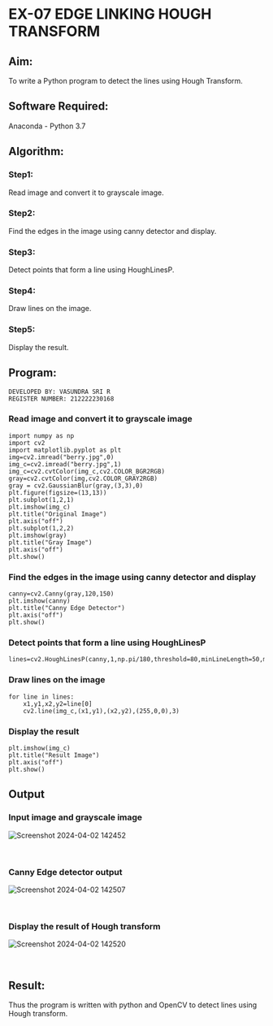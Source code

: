 # EX-07 EDGE LINKING HOUGH TRANSFORM
## Aim:
To write a Python program to detect the lines using Hough Transform.

## Software Required:
Anaconda - Python 3.7

## Algorithm:
### Step1:
Read image and convert it to grayscale image.

### Step2:
Find the edges in the image using canny detector and display.

### Step3:
Detect points that form a line using HoughLinesP.

### Step4:
Draw lines on the image.

### Step5:
Display the result.

## Program:
```
DEVELOPED BY: VASUNDRA SRI R
REGISTER NUMBER: 212222230168
```

### Read image and convert it to grayscale image
```
import numpy as np
import cv2
import matplotlib.pyplot as plt
img=cv2.imread("berry.jpg",0)
img_c=cv2.imread("berry.jpg",1)
img_c=cv2.cvtColor(img_c,cv2.COLOR_BGR2RGB)
gray=cv2.cvtColor(img,cv2.COLOR_GRAY2RGB)
gray = cv2.GaussianBlur(gray,(3,3),0)
plt.figure(figsize=(13,13))
plt.subplot(1,2,1)
plt.imshow(img_c)
plt.title("Original Image")
plt.axis("off")
plt.subplot(1,2,2)
plt.imshow(gray)
plt.title("Gray Image")
plt.axis("off")
plt.show()
```
### Find the edges in the image using canny detector and display
```
canny=cv2.Canny(gray,120,150)
plt.imshow(canny)
plt.title("Canny Edge Detector")
plt.axis("off")
plt.show()
```
### Detect points that form a line using HoughLinesP
```
lines=cv2.HoughLinesP(canny,1,np.pi/180,threshold=80,minLineLength=50,maxLineGap=250)
```
### Draw lines on the image
```
for line in lines:
    x1,y1,x2,y2=line[0]
    cv2.line(img_c,(x1,y1),(x2,y2),(255,0,0),3)
```
### Display the result
```
plt.imshow(img_c)
plt.title("Result Image")
plt.axis("off")
plt.show()
```
## Output

### Input image and grayscale image
![Screenshot 2024-04-02 142452](https://github.com/vasundrasriravi/Edge-Linking-using-Hough-Transformm/assets/119393983/8dca5559-11da-4bfc-a491-b67a52018415)

<br>

### Canny Edge detector output
![Screenshot 2024-04-02 142507](https://github.com/vasundrasriravi/Edge-Linking-using-Hough-Transformm/assets/119393983/aa84bf35-5d57-4edb-bcb5-09ea6836bc1b)

<br>

### Display the result of Hough transform
![Screenshot 2024-04-02 142520](https://github.com/vasundrasriravi/Edge-Linking-using-Hough-Transformm/assets/119393983/935c5f9e-d753-4e28-b36e-952957d667a7)

<br>

## Result:
Thus the program is written with python and OpenCV to detect lines using Hough transform. 
